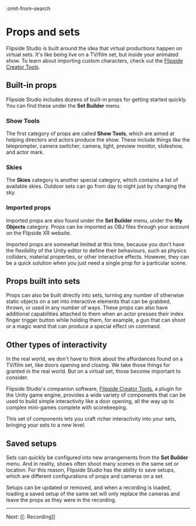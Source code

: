 :omit-from-search

# Props and sets

Flipside Studio is built around the idea that virtual productions happen on virtual sets. It's like being live on a TV/film set, but inside your animated show. To learn about importing custom characters, check out the [Flipside Creator Tools](/docs/2020.1/creator-tools).

## Built-in props

Flipside Studio includes dozens of built-in props for getting started quickly. You can find these under the **Set Builder** menu.

### Show Tools

The first category of props are called **Show Tools**, which are aimed at helping directors and actors produce the show. These include things like the teleprompter, camera switcher, camera, light, preview monitor, slideshow, and actor mark.

### Skies

The **Skies** category is another special category, which contains a list of available skies. Outdoor sets can go from day to night just by changing the sky.

### Imported props

Imported props are also found under the **Set Builder** menu, under the **My Objects** category. Props can be imported as OBJ files through your account on the Flipside XR website.

Imported props are somewhat limited at this time, because you don't have the flexibility of the Unity editor to define their behaviours, such as physics colliders, material properties, or other interactive effects. However, they can be a quick solution when you just need a single prop for a particular scene.

## Props built into sets

Props can also be built directly into sets, turning any number of otherwise static objects on a set into interactive elements that can be grabbed, thrown, or used in any number of ways. These props can also have additional capabilities attached to them when an actor presses their index finger trigger button while holding them, for example, a gun that can shoot or a magic wand that can produce a special effect on command.

## Other types of interactivity

In the real world, we don't have to think about the affordances found on a TV/film set, like doors opening and closing. We take those things for granted in the real world. But on a virtual set, those become important to consider.

Flipside Studio's companion software, [Flipside Creator Tools](/docs/2020.1/creator-tools), a plugin for the Unity game engine, provides a wide variety of components that can be used to build simple interactivity like a door opening, all the way up to complex mini-games complete with scorekeeping.

This set of components lets you craft richer interactivity into your sets, bringing your sets to a new level.

## Saved setups

Sets can quickly be configured into new arrangements from the **Set Builder** menu. And in reality, shows often shoot many scenes in the same set or location. For this reason, Flipside Studio has the ability to save setups, which are different configurations of props and cameras on a set.

Setups can be updated or removed, and when a recording is loaded, loading a saved setup of the same set will only replace the cameras and leave the props as they were in the recording.

---

Next: [[: Recording]]
